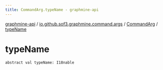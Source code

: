 ```yaml
---
title: CommandArg.typeName - graphmine-api
---
```


[graphmine-api](../../index.html) / [io.github.sof3.graphmine.command.args](../index.html) / [CommandArg](index.html) / [typeName](./type-name.html)

# typeName

`abstract val typeName: I18nable`